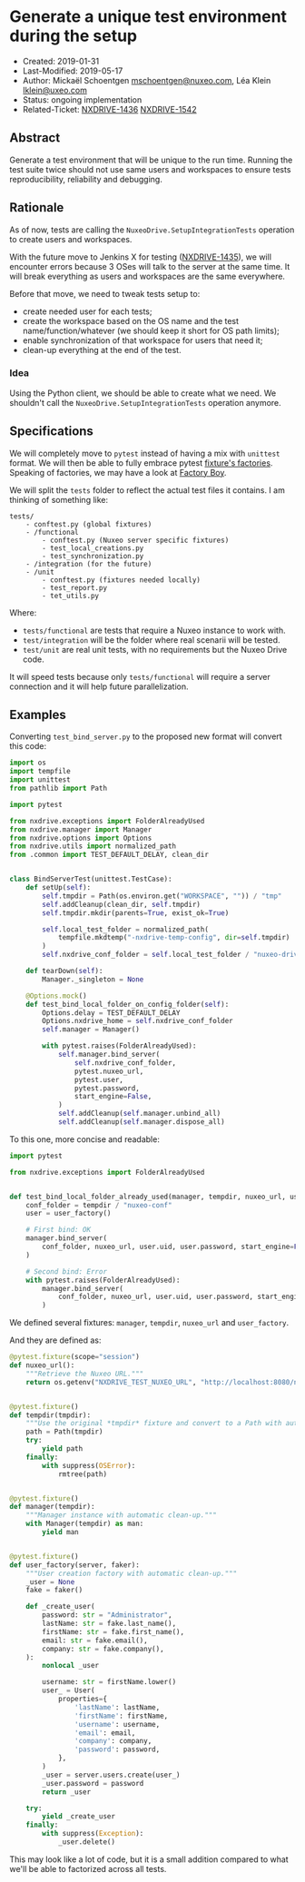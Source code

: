 # Generate a unique test environment during the setup

- Created: 2019-01-31
- Last-Modified: 2019-05-17
- Author: Mickaël Schoentgen <mschoentgen@nuxeo.com>,
          Léa Klein <lklein@uxeo.com>
- Status: ongoing implementation
- Related-Ticket: [NXDRIVE-1436](https://jira.nuxeo.com/browse/NXDRIVE-1436)
                  [NXDRIVE-1542](https://jira.nuxeo.com/browse/NXDRIVE-1542)

## Abstract

Generate a test environment that will be unique to the run time.
Running the test suite twice should not use same users and workspaces to ensure tests reproducibility, reliability and debugging.

## Rationale

As of now, tests are calling the `NuxeoDrive.SetupIntegrationTests` operation to create users and workspaces.

With the future move to Jenkins X for testing ([NXDRIVE-1435](https://jira.nuxeo.com/browse/NXDRIVE-1435)), we will encounter errors because 3 OSes will talk to the server at the same time.
It will break everything as users and workspaces are the same everywhere.

Before that move, we need to tweak tests setup to:

- create needed user for each tests;
- create the workspace based on the OS name and the test name/function/whatever (we should keep it short for OS path limits);
- enable synchronization of that workspace for users that need it;
- clean-up everything at the end of the test.

### Idea

Using the Python client, we should be able to create what we need.
We shouldn't call the `NuxeoDrive.SetupIntegrationTests` operation anymore.

## Specifications

We will completely move to `pytest` instead of having a mix with `unittest` format.
We will then be able to fully embrace pytest [fixture's factories](https://docs.pytest.org/en/latest/fixture.html#factories-as-fixtures).
Speaking of factories, we may have a look at [Factory Boy](https://factoryboy.readthedocs.io/en/latest/).

We will split the `tests` folder to reflect the actual test files it contains.
I am thinking of something like:

```text
tests/
    - conftest.py (global fixtures)
    - /functional
        - conftest.py (Nuxeo server specific fixtures)
        - test_local_creations.py
        - test_synchronization.py
    - /integration (for the future)
    - /unit
        - conftest.py (fixtures needed locally)
        - test_report.py
        - tet_utils.py
```

Where:

- `tests/functional` are tests that require a Nuxeo instance to work with.
- `test/integration` will be the folder where real scenarii will be tested.
- `test/unit` are real unit tests, with no requirements but the Nuxeo Drive code.

It will speed tests because only `tests/functional` will require a server connection and it will help future parallelization.

## Examples

Converting `test_bind_server.py` to the proposed new format will convert this code:

```python
import os
import tempfile
import unittest
from pathlib import Path

import pytest

from nxdrive.exceptions import FolderAlreadyUsed
from nxdrive.manager import Manager
from nxdrive.options import Options
from nxdrive.utils import normalized_path
from .common import TEST_DEFAULT_DELAY, clean_dir


class BindServerTest(unittest.TestCase):
    def setUp(self):
        self.tmpdir = Path(os.environ.get("WORKSPACE", "")) / "tmp"
        self.addCleanup(clean_dir, self.tmpdir)
        self.tmpdir.mkdir(parents=True, exist_ok=True)

        self.local_test_folder = normalized_path(
            tempfile.mkdtemp("-nxdrive-temp-config", dir=self.tmpdir)
        )
        self.nxdrive_conf_folder = self.local_test_folder / "nuxeo-drive-conf"

    def tearDown(self):
        Manager._singleton = None

    @Options.mock()
    def test_bind_local_folder_on_config_folder(self):
        Options.delay = TEST_DEFAULT_DELAY
        Options.nxdrive_home = self.nxdrive_conf_folder
        self.manager = Manager()

        with pytest.raises(FolderAlreadyUsed):
            self.manager.bind_server(
                self.nxdrive_conf_folder,
                pytest.nuxeo_url,
                pytest.user,
                pytest.password,
                start_engine=False,
            )
            self.addCleanup(self.manager.unbind_all)
            self.addCleanup(self.manager.dispose_all)

```

To this one, more concise and readable:

```python
import pytest

from nxdrive.exceptions import FolderAlreadyUsed


def test_bind_local_folder_already_used(manager, tempdir, nuxeo_url, user_factory):
    conf_folder = tempdir / "nuxeo-conf"
    user = user_factory()

    # First bind: OK
    manager.bind_server(
        conf_folder, nuxeo_url, user.uid, user.password, start_engine=False
    )

    # Second bind: Error
    with pytest.raises(FolderAlreadyUsed):
        manager.bind_server(
            conf_folder, nuxeo_url, user.uid, user.password, start_engine=False
        )
```

We defined several fixtures: `manager`, `tempdir`, `nuxeo_url` and `user_factory`.

And they are defined as:

```python
@pytest.fixture(scope="session")
def nuxeo_url():
    """Retrieve the Nuxeo URL."""
    return os.getenv("NXDRIVE_TEST_NUXEO_URL", "http://localhost:8080/nuxeo").split("#")[0]


@pytest.fixture()
def tempdir(tmpdir):
    """Use the original *tmpdir* fixture and convert to a Path with automatic clean-up."""
    path = Path(tmpdir)
    try:
        yield path
    finally:
        with suppress(OSError):
            rmtree(path)


@pytest.fixture()
def manager(tempdir):
    """Manager instance with automatic clean-up."""
    with Manager(tempdir) as man:
        yield man


@pytest.fixture()
def user_factory(server, faker):
    """User creation factory with automatic clean-up."""
    _user = None
    fake = faker()

    def _create_user(
        password: str = "Administrator",
        lastName: str = fake.last_name(),
        firstName: str = fake.first_name(),
        email: str = fake.email(),
        company: str = fake.company(),
    ):
        nonlocal _user

        username: str = firstName.lower()
        user_ = User(
            properties={
                'lastName': lastName,
                'firstName': firstName,
                'username': username,
                'email': email,
                'company': company,
                'password': password,
            },
        )
        _user = server.users.create(user_)
        _user.password = password
        return _user

    try:
        yield _create_user
    finally:
        with suppress(Exception):
            _user.delete()
```

This may look like a lot of code, but it is a small addition compared to what we'll be able to factorized across all tests.
